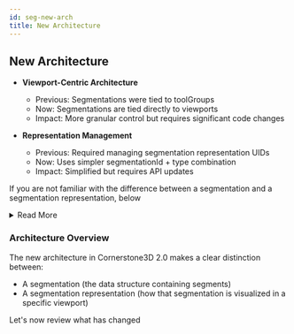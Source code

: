 ```yaml
---
id: seg-new-arch
title: New Architecture
---
```



## New Architecture

* **Viewport-Centric Architecture**
  * Previous: Segmentations were tied to toolGroups
  * Now: Segmentations are tied directly to viewports
  * Impact: More granular control but requires significant code changes

* **Representation Management**
  * Previous: Required managing segmentation representation UIDs
  * Now: Uses simpler segmentationId + type combination
  * Impact: Simplified but requires API updates



If you are not familiar with the difference between a segmentation and a segmentation representation, below

<details>
<summary>Read More</summary>

In Cornerstone3DTools, we have decoupled the concept of a Segmentation from a Segmentation Representation. This means that from one Segmentation we can create multiple Segmentation Representations. For instance, a Segmentation Representation of a 3D Labelmap, can be created from a Segmentation data, and a Segmentation Representation of a Contour can be created from the same Segmentation data. This way we have decouple the presentational aspect of a Segmentation from the underlying data.


Similar relationship structure has been adapted in popular medical imaging softwares such as 3D Slicer with the addition of polymorph segmentation.

- https://github.com/PerkLab/PolySeg
- https://www.slicer.org/



</details>




### Architecture Overview

The new architecture in Cornerstone3D 2.0 makes a clear distinction between:

* A segmentation (the data structure containing segments)
* A segmentation representation (how that segmentation is visualized in a specific viewport)

Let's now review what has changed
